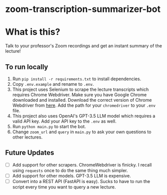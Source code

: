 # zoom-transcription-summarizer-bot

# What is this?
Talk to your professor's Zoom recordings and get an instant summary of the lecture!

## To run locally
1. Run `pip install -r requirements.txt` to install dependencies.
2. Copy `.env.example` and rename to `.env`.
3. This project uses Selenium to scrape the lecture transcripts which requires Chrome Webdriver. Make sure you have Google Chrome downloaded and installed. Download the correct version of Chrome Webdriver from [here](https://chromedriver.chromium.org/downloads). Add the path for your `chromedriver` to your `.env` file.
4. This project also uses OpenAI's GPT-3.5 LLM model which requires a valid API key. Add your API key to the `.env` as well.
5. Run `python main.py` to start the bot.
6. Change `zoom_url` and `query` in `main.py` to ask your own questions to other lectures.

## Future Updates
- [ ] Add support for other scrapers. ChromeWebdriver is finicky. I recall using `requests` once to do the same thing much simpler.
- [ ] Add support for other models. GPT-3.5 LLM is expensive.
- [ ] Convert into a REST API (FastAPI is easy). Sucks to have to run the script every time you want to query a new lecture.